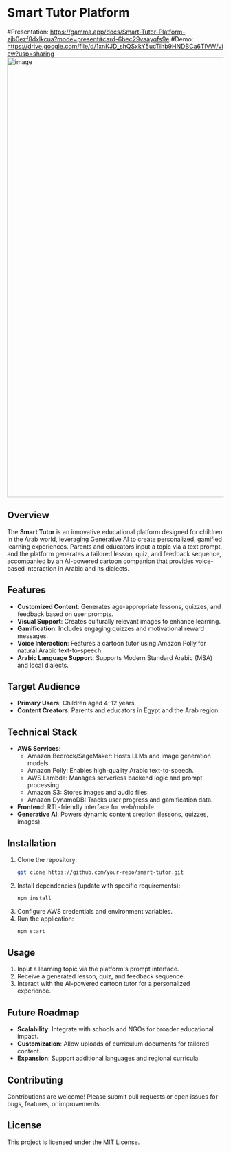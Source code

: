 # Smart Tutor Platform
#Presentation: https://gamma.app/docs/Smart-Tutor-Platform-zjb0ezf8dxlkcua?mode=present#card-6bec29vaayqfs9e
#Demo: https://drive.google.com/file/d/1xnKJD_shQSxkY5ucTlhb9HNDBCa6TlVW/view?usp=sharing
<img width="1024" height="1024" alt="image" src="https://github.com/user-attachments/assets/bbac222c-8975-48e7-b21d-41d2dc299d9b" />


## Overview
The **Smart Tutor** is an innovative educational platform designed for children in the Arab world, leveraging Generative AI to create personalized, gamified learning experiences. Parents and educators input a topic via a text prompt, and the platform generates a tailored lesson, quiz, and feedback sequence, accompanied by an AI-powered cartoon companion that provides voice-based interaction in Arabic and its dialects.

## Features
- **Customized Content**: Generates age-appropriate lessons, quizzes, and feedback based on user prompts.
- **Visual Support**: Creates culturally relevant images to enhance learning.
- **Gamification**: Includes engaging quizzes and motivational reward messages.
- **Voice Interaction**: Features a cartoon tutor using Amazon Polly for natural Arabic text-to-speech.
- **Arabic Language Support**: Supports Modern Standard Arabic (MSA) and local dialects.

## Target Audience
- **Primary Users**: Children aged 4–12 years.
- **Content Creators**: Parents and educators in Egypt and the Arab region.

## Technical Stack
- **AWS Services**:
  - Amazon Bedrock/SageMaker: Hosts LLMs and image generation models.
  - Amazon Polly: Enables high-quality Arabic text-to-speech.
  - AWS Lambda: Manages serverless backend logic and prompt processing.
  - Amazon S3: Stores images and audio files.
  - Amazon DynamoDB: Tracks user progress and gamification data.
- **Frontend**: RTL-friendly interface for web/mobile.
- **Generative AI**: Powers dynamic content creation (lessons, quizzes, images).

## Installation
1. Clone the repository:
   ```bash
   git clone https://github.com/your-repo/smart-tutor.git
   ```
2. Install dependencies (update with specific requirements):
   ```bash
   npm install
   ```
3. Configure AWS credentials and environment variables.
4. Run the application:
   ```bash
   npm start
   ```

## Usage
1. Input a learning topic via the platform's prompt interface.
2. Receive a generated lesson, quiz, and feedback sequence.
3. Interact with the AI-powered cartoon tutor for a personalized experience.

## Future Roadmap
- **Scalability**: Integrate with schools and NGOs for broader educational impact.
- **Customization**: Allow uploads of curriculum documents for tailored content.
- **Expansion**: Support additional languages and regional curricula.

## Contributing
Contributions are welcome! Please submit pull requests or open issues for bugs, features, or improvements.

## License
This project is licensed under the MIT License.


